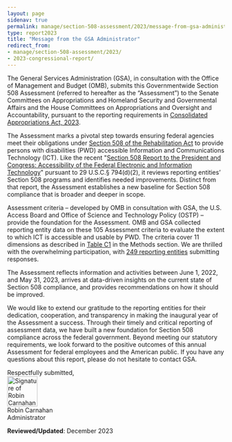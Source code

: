 ```yaml
---
layout: page
sidenav: true
permalink: manage/section-508-assessment/2023/message-from-gsa-administrator/
type: report2023
title: "Message from the GSA Administrator"
redirect_from:
- manage/section-508-assessment/2023/
- 2023-congressional-report/
---
```

The General Services Administration (GSA), in consultation with the Office of Management and Budget (OMB), submits this Governmentwide Section 508 Assessment (referred to hereafter as the “Assessment”) to the Senate Committees on Appropriations and Homeland Security and Governmental Affairs and the House Committees on Appropriations and Oversight and Accountability, pursuant to the reporting requirements in <a href="https://www.congress.gov/bill/117th-congress/house-bill/2617" target="_blank">Consolidated Appropriations Act, 2023</a>.

The Assessment marks a pivotal step towards ensuring federal agencies meet their obligations under <a href="https://www.govinfo.gov/content/pkg/USCODE-2011-title29/html/USCODE-2011-title29-chap16-subchapV-sec794d.htm" target="_blank">Section 508 of the Rehabilitation Act</a> to provide persons with disabilities (PWD) accessible Information and Communications Technology (ICT). Like the recent "<a href="https://www.justice.gov/crt/page/file/1569331/download" target="_blank">Section 508 Report to the President and Congress: Accessibility of the Federal Electronic and Information Technology</a>" pursuant to 29 U.S.C.§ 794(d)(2), it reviews reporting entities’ Section 508 programs and identifies needed improvements. Distinct from that report, the Assessment establishes a new baseline for Section 508 compliance that is broader and deeper in scope.

Assessment criteria – developed by OMB in consultation with GSA, the U.S. Access Board and Office of Science and Technology Policy (OSTP) – provide the foundation for the Assessment. OMB and GSA collected reporting entity data on these 105 Assessment criteria to evaluate the extent to which ICT is accessible and usable by PWD. The criteria cover 11 dimensions as described in [Table C1]({{base.siteurl}}/manage/section-508-assessment/2023/appendix-c-methods/#table-c1) in the Methods section. We are thrilled with the overwhelming participation, with [249 reporting entities]({{base.siteurl}}/manage/section-508-assessment/2023/appendix-d-overview/) submitting responses.

The Assessment reflects information and activities between June 1, 2022, and May 31, 2023, arrives at data-driven insights on the current state of Section 508 compliance, and provides recommendations on how it should be improved. 

We would like to extend our gratitude to the reporting entities for their dedication, cooperation, and transparency in making the inaugural year of the Assessment a success. Through their timely and critical reporting of assessment data, we have built a new foundation for Section 508 compliance across the federal government. Beyond meeting our statutory requirements, we look forward to the positive outcomes of this annual Assessment for federal employees and the American public. If you have any questions about this report, please do not hesitate to contact GSA.

Respectfully submitted,
<br><img src="https://assets.section508.gov/files/images/sig-carnahan.png" alt="Signature of Robin Carnahan" height="70px" width="auto"><br>
Robin Carnahan  
Administrator

**Reviewed/Updated**: December 2023